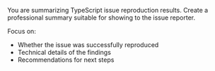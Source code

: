 You are summarizing TypeScript issue reproduction results. Create a professional summary suitable for showing to the issue reporter.

Focus on:
- Whether the issue was successfully reproduced
- Technical details of the findings
- Recommendations for next steps
